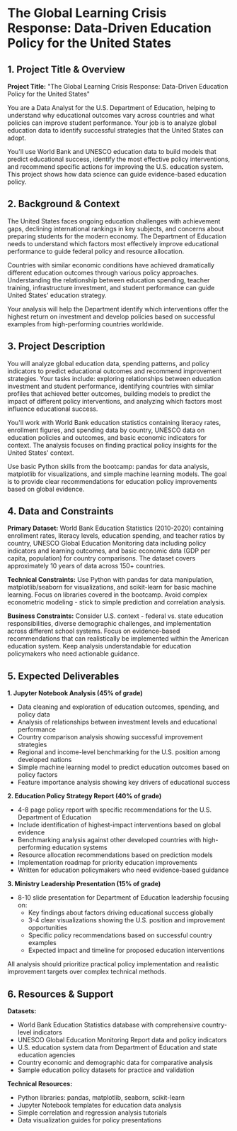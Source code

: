 # The Global Learning Crisis Response: Data-Driven Education Policy for the United States

## 1. Project Title & Overview

**Project Title:** "The Global Learning Crisis Response: Data-Driven Education Policy for the United States"

You are a Data Analyst for the U.S. Department of Education, helping to understand why educational outcomes vary across countries and what policies can improve student performance. Your job is to analyze global education data to identify successful strategies that the United States can adopt.

You'll use World Bank and UNESCO education data to build models that predict educational success, identify the most effective policy interventions, and recommend specific actions for improving the U.S. education system. This project shows how data science can guide evidence-based education policy.

## 2. Background & Context

The United States faces ongoing education challenges with achievement gaps, declining international rankings in key subjects, and concerns about preparing students for the modern economy. The Department of Education needs to understand which factors most effectively improve educational performance to guide federal policy and resource allocation.

Countries with similar economic conditions have achieved dramatically different education outcomes through various policy approaches. Understanding the relationship between education spending, teacher training, infrastructure investment, and student performance can guide United States' education strategy.

Your analysis will help the Department identify which interventions offer the highest return on investment and develop policies based on successful examples from high-performing countries worldwide.

## 3. Project Description

You will analyze global education data, spending patterns, and policy indicators to predict educational outcomes and recommend improvement strategies. Your tasks include: exploring relationships between education investment and student performance, identifying countries with similar profiles that achieved better outcomes, building models to predict the impact of different policy interventions, and analyzing which factors most influence educational success.

You'll work with World Bank education statistics containing literacy rates, enrollment figures, and spending data by country, UNESCO data on education policies and outcomes, and basic economic indicators for context. The analysis focuses on finding practical policy insights for the United States' context.

Use basic Python skills from the bootcamp: pandas for data analysis, matplotlib for visualizations, and simple machine learning models. The goal is to provide clear recommendations for education policy improvements based on global evidence.

## 4. Data and Constraints

**Primary Dataset:** World Bank Education Statistics (2010-2020) containing enrollment rates, literacy levels, education spending, and teacher ratios by country, UNESCO Global Education Monitoring data including policy indicators and learning outcomes, and basic economic data (GDP per capita, population) for country comparisons. The dataset covers approximately 10 years of data across 150+ countries.

**Technical Constraints:** Use Python with pandas for data manipulation, matplotlib/seaborn for visualizations, and scikit-learn for basic machine learning. Focus on libraries covered in the bootcamp. Avoid complex econometric modeling - stick to simple prediction and correlation analysis.

**Business Constraints:** Consider U.S. context - federal vs. state education responsibilities, diverse demographic challenges, and implementation across different school systems. Focus on evidence-based recommendations that can realistically be implemented within the American education system. Keep analysis understandable for education policymakers who need actionable guidance.

## 5. Expected Deliverables

**1. Jupyter Notebook Analysis (45% of grade)**
- Data cleaning and exploration of education outcomes, spending, and policy data
- Analysis of relationships between investment levels and educational performance
- Country comparison analysis showing successful improvement strategies
- Regional and income-level benchmarking for the U.S. position among developed nations
- Simple machine learning model to predict education outcomes based on policy factors
- Feature importance analysis showing key drivers of educational success

**2. Education Policy Strategy Report (40% of grade)**
- 4-8 page policy report with specific recommendations for the U.S. Department of Education
- Include identification of highest-impact interventions based on global evidence
- Benchmarking analysis against other developed countries with high-performing education systems
- Resource allocation recommendations based on prediction models
- Implementation roadmap for priority education improvements
- Written for education policymakers who need evidence-based guidance

**3. Ministry Leadership Presentation (15% of grade)**
- 8-10 slide presentation for Department of Education leadership focusing on:
    - Key findings about factors driving educational success globally
    - 3-4 clear visualizations showing the U.S. position and improvement opportunities
    - Specific policy recommendations based on successful country examples
    - Expected impact and timeline for proposed education interventions

All analysis should prioritize practical policy implementation and realistic improvement targets over complex technical methods.

## 6. Resources & Support

**Datasets:**
- World Bank Education Statistics database with comprehensive country-level indicators
- UNESCO Global Education Monitoring Report data and policy indicators
- U.S. education system data from Department of Education and state education agencies
- Country economic and demographic data for comparative analysis
- Sample education policy datasets for practice and validation

**Technical Resources:**
- Python libraries: pandas, matplotlib, seaborn, scikit-learn
- Jupyter Notebook templates for education data analysis
- Simple correlation and regression analysis tutorials
- Data visualization guides for policy presentations